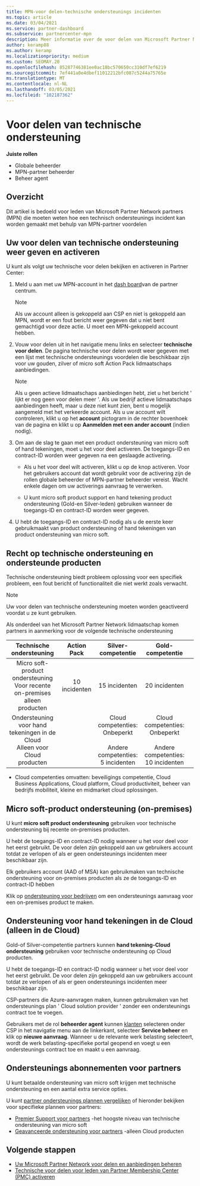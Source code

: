 ```yaml
---
title: MPN-voor delen-technische ondersteunings incidenten
ms.topic: article
ms.date: 03/04/2021
ms.service: partner-dashboard
ms.subservice: partnercenter-mpn
description: Meer informatie over de voor delen van Microsoft Partner Network (MPN) voor technische ondersteunings incidenten
author: keramp88
ms.author: keramp
ms.localizationpriority: medium
ms.custom: SEOMAY.20
ms.openlocfilehash: 85287746381ee0ac18bc570650cc310df7ef6219
ms.sourcegitcommit: 7ef441a0e4dbef11012212bfc087c5244a75765e
ms.translationtype: MT
ms.contentlocale: nl-NL
ms.lasthandoff: 03/05/2021
ms.locfileid: "102187362"
---
```

# <a name="technical-support-benefits"></a>Voor delen van technische ondersteuning

**Juiste rollen**
-   Globale beheerder 
-   MPN-partner beheerder 
-   Beheer agent 

## <a name="overview"></a>Overzicht

Dit artikel is bedoeld voor leden van Microsoft Partner Network partners (MPN) die moeten weten hoe een technisch ondersteunings incident kan worden gemaakt met behulp van MPN-partner voordelen

## <a name="view-and-activate-your-technical-support-benefits"></a>Uw voor delen van technische ondersteuning weer geven en activeren 

U kunt als volgt uw technische voor delen bekijken en activeren in Partner Center:

1. Meld u aan met uw MPN-account in het [dash board](https://partner.microsoft.com/dashboard)van de partner centrum. 
    > [!NOTE]
    > Als uw account alleen is gekoppeld aan CSP en niet is gekoppeld aan MPN, wordt er een fout bericht weer gegeven dat u niet bent gemachtigd voor deze actie. U moet een MPN-gekoppeld account hebben.

2. Vouw voor delen uit in het navigatie menu links en selecteer **technische voor delen**. De pagina technische voor delen wordt weer gegeven met een lijst met technische ondersteunings voordelen die beschikbaar zijn voor uw gouden, zilver of micro soft Action Pack lidmaatschaps aanbiedingen. 

    > [!NOTE]
    >Als u geen actieve lidmaatschaps aanbiedingen hebt, ziet u het bericht ' lijkt er nog geen voor delen meer '. Als uw bedrijf actieve lidmaatschaps aanbiedingen heeft, maar u deze niet kunt zien, bent u mogelijk aangemeld met het verkeerde account. Als u uw account wilt controleren, klikt u op het **account** pictogram in de rechter bovenhoek van de pagina en klikt u op **Aanmelden met een ander account** (indien nodig).

3. Om aan de slag te gaan met een product ondersteuning van micro soft of hand tekeningen, moet u het voor deel activeren. De toegangs-ID en contract-ID worden weer gegeven na een geslaagde activering. 

    -   Als u het voor deel wilt activeren, klikt u op de knop activeren. Voor het gebruikers account dat wordt gebruikt voor de activering zijn de rollen globale beheerder of MPN-partner beheerder vereist. Wacht enkele dagen om uw activerings aanvraag te verwerken. 

    - U kunt micro soft product support en hand tekening product ondersteuning (Gold-en Silver-leden) gebruiken wanneer de toegangs-ID en contract-ID worden weer gegeven. 

 4. U hebt de toegangs-ID en contract-ID nodig als u de eerste keer gebruikmaakt van product ondersteuning of hand tekeningen van product ondersteuning van micro soft.  

## <a name="technical-support-entitlement-and-supported-products"></a>Recht op technische ondersteuning en ondersteunde producten

Technische ondersteuning biedt probleem oplossing voor een specifiek probleem, een fout bericht of functionaliteit die niet werkt zoals verwacht.

> [!NOTE]
> Uw voor delen van technische ondersteuning moeten worden geactiveerd voordat u ze kunt gebruiken. 

Als onderdeel van het Microsoft Partner Network lidmaatschap komen partners in aanmerking voor de volgende technische ondersteuning


|                           Technische ondersteuning                          |  Action Pack |                                      Silver-competentie                                      |                                        Gold-competentie                                        |   |
|:--------------------------------------------------------------------:|:------------:|:-------------------------------------------------------------------------------------------:|:---------------------------------------------------------------------------------------------:|:-:|
| Micro soft-product ondersteuning<br>Voor recente on-premises <br>alleen producten | 10 incidenten | 15 incidenten                                                                                | 20 incidenten                                                                                  |   |
| Ondersteuning voor hand tekeningen in de Cloud<br>Alleen voor Cloud producten                   |              | Cloud competenties:<br>Onbeperkt<br>         <br>Andere competenties:<br>5 incidenten         | Cloud competenties:<br>Onbeperkt<br>          <br>Andere competenties:<br>10 incidenten   



* Cloud competenties omvatten: beveiligings competentie, Cloud Business Applications, Cloud platform, Cloud productiviteit, beheer van bedrijfs mobiliteit, kleine en midmarket cloud oplossingen.

## <a name="microsoft-product-support-on-premises"></a>Micro soft-product ondersteuning (on-premises)

U kunt  **micro soft product ondersteuning** gebruiken voor technische ondersteuning bij recente on-premises producten. 

U hebt de toegangs-ID en contract-ID nodig wanneer u het voor deel voor het eerst gebruikt. De voor delen zijn gekoppeld aan uw gebruikers account totdat ze verlopen of als er geen ondersteunings incidenten meer beschikbaar zijn.

Elk gebruikers account (AAD of MSA) kan gebruikmaken van technische ondersteuning voor on-premises producten als ze de toegangs-ID en contract-ID hebben

Klik op [ondersteuning voor bedrijven](https://support.serviceshub.microsoft.com/supportforbusiness/create) om een ondersteunings aanvraag voor een on-premises product te maken.

## <a name="signature-cloud-support-cloud-only"></a>Ondersteuning voor hand tekeningen in de Cloud (alleen in de Cloud)

Gold-of Silver-competentie partners kunnen **hand tekening-Cloud ondersteuning** gebruiken voor technische ondersteuning op Cloud producten. 

U hebt de toegangs-ID en contract-ID nodig wanneer u het voor deel voor het eerst gebruikt. De voor delen zijn gekoppeld aan uw gebruikers account totdat ze verlopen of als er geen ondersteunings incidenten meer beschikbaar zijn.

CSP-partners die Azure-aanvragen maken, kunnen gebruikmaken van het ondersteunings plan ' Cloud solution provider ' zonder een ondersteunings contract toe te voegen.

Gebruikers met de rol **beheerder agent** kunnen [klanten](https://partner.microsoft.com/commerce/customers/list) selecteren onder CSP in het navigatie menu aan de linkerkant, selecteer **Service beheer** en klik op **nieuwe aanvraag**.  Wanneer u de relevante werk belasting selecteert, wordt de werk belasting-specifieke portal geopend en voegt u een ondersteunings contract toe en maakt u een aanvraag.

## <a name="partner-support-plans"></a>Ondersteunings abonnementen voor partners

U kunt betaalde ondersteuning van micro soft krijgen met technische ondersteuning en een aantal extra service opties. 

U kunt [partner ondersteunings plannen vergelijken](https://partner.microsoft.com/support/partnersupport) of hieronder bekijken voor specifieke plannen voor partners:

- [Premier Support voor partners](https://partner.microsoft.com/support/microsoft-services-premier-support) -het hoogste niveau van technische ondersteuning van micro soft
- [Geavanceerde ondersteuning voor partners](https://partner.microsoft.com/support/advanced-cloud-support) -alleen Cloud producten


## <a name="next-steps"></a>Volgende stappen

- [Uw Microsoft Partner Network voor delen en aanbiedingen beheren](manage-your-partner-network-benefits.md)
- [Technische voor delen voor leden van Partner Membership Center (PMC) activeren](partner-membership-center-tech-benefits-activate.md)
